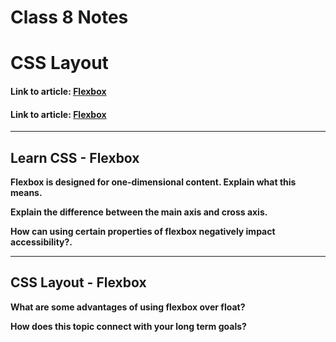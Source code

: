 # Class 8 Notes

# CSS Layout

#### Link to article: [Flexbox](https://web.dev/learn/css/flexbox/)
#### Link to article: [Flexbox](https://developer.mozilla.org/en-US/docs/Learn/CSS/CSS_layout/Flexbox)


> 


***

## Learn CSS - Flexbox

**Flexbox is designed for one-dimensional content. Explain what this means.**
> 

**Explain the difference between the main axis and cross axis.**
> 

**How can using certain properties of flexbox negatively impact accessibility?.**
> 


***

## CSS Layout - Flexbox

**What are some advantages of using flexbox over float?**
> 

**How does this topic connect with your long term goals?**
> 

